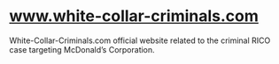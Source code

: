 # www.white-collar-criminals.com
White-Collar-Criminals.com official website related to the criminal RICO case targeting McDonald’s Corporation.
